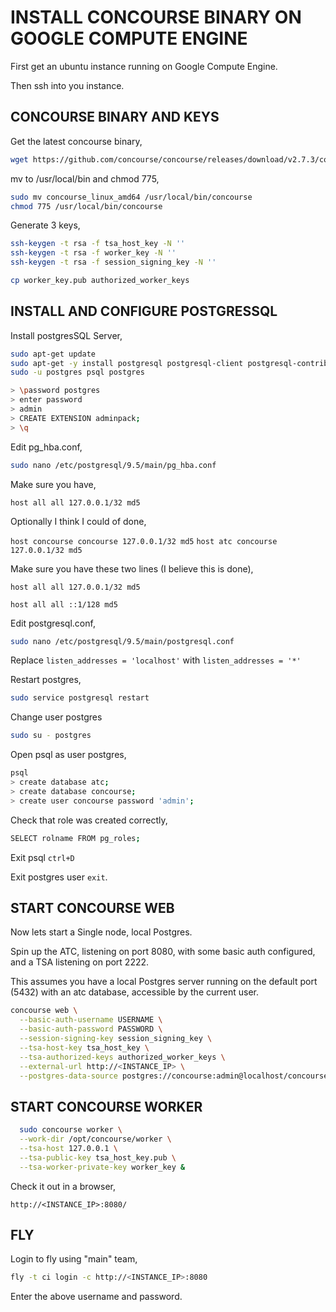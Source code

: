 # INSTALL CONCOURSE BINARY ON GOOGLE COMPUTE ENGINE

First get an ubuntu instance running on Google Compute Engine.

Then ssh into you instance.

## CONCOURSE BINARY AND KEYS

Get the latest concourse binary,

```bash
wget https://github.com/concourse/concourse/releases/download/v2.7.3/concourse_linux_amd64
```

mv to /usr/local/bin and chmod 775,

```bash
sudo mv concourse_linux_amd64 /usr/local/bin/concourse
chmod 775 /usr/local/bin/concourse
```

Generate 3 keys,

```bash
ssh-keygen -t rsa -f tsa_host_key -N ''
ssh-keygen -t rsa -f worker_key -N ''
ssh-keygen -t rsa -f session_signing_key -N ''
```

```bash
cp worker_key.pub authorized_worker_keys
```

## INSTALL AND CONFIGURE POSTGRESSQL

Install postgresSQL Server,

```bash
sudo apt-get update
sudo apt-get -y install postgresql postgresql-client postgresql-contrib
sudo -u postgres psql postgres

> \password postgres
> enter password
> admin
> CREATE EXTENSION adminpack;
> \q
```

Edit pg_hba.conf,

```bash
sudo nano /etc/postgresql/9.5/main/pg_hba.conf
```

Make sure you have,

`host all all 127.0.0.1/32 md5`

Optionally I think I could of done,

`host concourse concourse 127.0.0.1/32 md5`
`host atc concourse 127.0.0.1/32 md5`

Make sure you have these two lines (I believe this is done),

`host all all 127.0.0.1/32 md5`

`host all all ::1/128 md5`

Edit postgresql.conf,

```bash
sudo nano /etc/postgresql/9.5/main/postgresql.conf
```

Replace `listen_addresses = 'localhost'` with `listen_addresses = '*'`

Restart postgres,

```bash
sudo service postgresql restart
```

Change user postgres

```bash
sudo su - postgres
```

Open psql as user postgres,

```bash
psql
> create database atc;
> create database concourse;
> create user concourse password 'admin';
```

Check that role was created correctly,

```bash
SELECT rolname FROM pg_roles;
```

Exit psql `ctrl+D` 

Exit postgres user `exit`.

## START CONCOURSE WEB

Now lets start a Single node, local Postgres. 

Spin up the ATC, listening on port 8080, with some basic auth configured,
and a TSA listening on port 2222.

This assumes you have a local Postgres server running on the default port (5432)
with an atc database, accessible by the current user.

```bash
concourse web \
  --basic-auth-username USERNAME \
  --basic-auth-password PASSWORD \
  --session-signing-key session_signing_key \
  --tsa-host-key tsa_host_key \
  --tsa-authorized-keys authorized_worker_keys \
  --external-url http://<INSTANCE_IP> \
  --postgres-data-source postgres://concourse:admin@localhost/concourse &
```

## START CONCOURSE WORKER

```bash
  sudo concourse worker \
  --work-dir /opt/concourse/worker \
  --tsa-host 127.0.0.1 \
  --tsa-public-key tsa_host_key.pub \
  --tsa-worker-private-key worker_key &
```

Check it out in a browser,

`http://<INSTANCE_IP>:8080/`

## FLY

Login to fly using "main" team,

```bash
fly -t ci login -c http://<INSTANCE_IP>:8080
```

Enter the above username and password.
